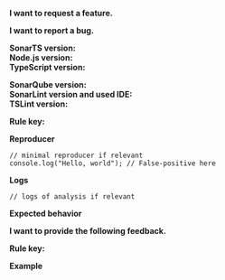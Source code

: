 **I want to request a feature.**
<!--
Please describe your request
-->


<!------------------------->
**I want to report a bug.**


**SonarTS version:** <!-- version of SonarJS where you have a bug --><br>
**Node.js version:** <!-- version of Node.js in your environment --><br>
**TypeScript version:** <!-- version of TypeScript in your project --><br>

**SonarQube version:** <!-- version of SonarQube if relevant --><br>
**SonarLint version and used IDE:** <!-- fill if you use SonarTS in your IDE --><br>
**TSLint version:** <!-- version of TSLint if you run SonarTS as a TSLint extension --><br>

**Rule key:** <!-- key of the rule if you are bug reporting on a rule -->

**Reproducer** 
```
// minimal reproducer if relevant
console.log("Hello, world"); // False-positive here
```

**Logs**
```
// logs of analysis if relevant
```

**Expected behavior**

<!------------------------->

**I want to provide the following feedback.**

**Rule key:** <!-- key of the rule if you are providing feedback for a rule -->

**Example**
